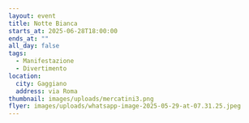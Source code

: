 ```yaml
---
layout: event
title: Notte Bianca
starts_at: 2025-06-28T18:00:00
ends_at: ""
all_day: false
tags:
  - Manifestazione
  - Divertimento
location:
  city: Gaggiano
  address: via Roma
thumbnail: images/uploads/mercatini3.png
flyer: images/uploads/whatsapp-image-2025-05-29-at-07.31.25.jpeg
---
```

